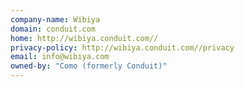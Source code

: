 ```yaml
---
company-name: Wibiya
domain: conduit.com
home: http://wibiya.conduit.com//
privacy-policy: http://wibiya.conduit.com//privacy
email: info@wibiya.com
owned-by: "Como (formerly Conduit)"
---
```




